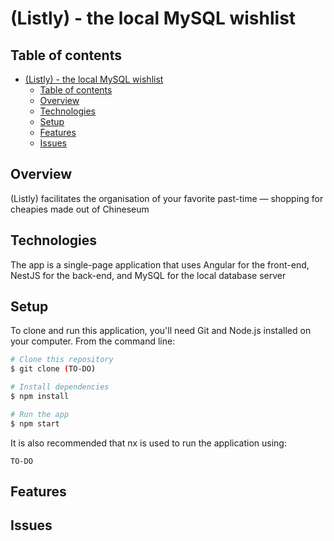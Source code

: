 

# (Listly) - the local MySQL wishlist

## Table of contents
- [(Listly) - the local MySQL wishlist](#listly---the-local-mysql-wishlist)
  - [Table of contents](#table-of-contents)
  - [Overview](#overview)
  - [Technologies](#technologies)
  - [Setup](#setup)
  - [Features](#features)
  - [Issues](#issues)

## Overview
(Listly) facilitates the organisation of your favorite past-time — shopping for cheapies made out of Chineseum

## Technologies
The app is a single-page application that uses Angular for the front-end, NestJS for the back-end, and MySQL for the local database server

## Setup

To clone and run this application, you'll need Git and Node.js installed on your computer. From the command line:

```bash
# Clone this repository
$ git clone (TO-DO)

# Install dependencies
$ npm install

# Run the app
$ npm start
```

It is also recommended that <a url="https://nx.dev/">nx</a> is used to run the application using:
```
TO-DO 
```

## Features

## Issues
